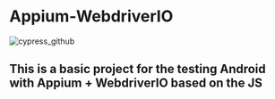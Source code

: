 # Appium-WebdriverIO
![cypress_github](https://media.licdn.com/dms/image/C4D12AQHX3S8MZ_avJQ/article-cover_image-shrink_600_2000/0/1642934034625?e=2147483647&v=beta&t=NThRwy5h89B6Oshq3-GL4_NnvecvYgm5W2OxOD-KMQU)
## This is a basic project for the testing Android with Appium + WebdriverIO based on the JS </br>

